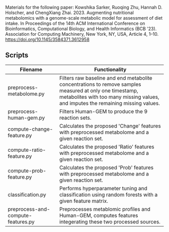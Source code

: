 Materials for the following paper: Kowshika Sarker, Ruoqing Zhu, Hannah D. Holscher, and ChengXiang Zhai. 2023. Augmenting nutritional metabolomics with a genome-scale metabolic model for assessment of diet intake. In Proceedings of the 14th ACM International Conference on Bioinformatics, Computational Biology, and Health Informatics (BCB '23). Association for Computing Machinery, New York, NY, USA, Article 4, 1–10. https://doi.org/10.1145/3584371.3612958
## Scripts
| Filename  | Functionality |
| ------------- | ------------- |
|preprocess-metabolome.py| Filters raw baseline and end metabolite concentrations to remove samples measured at only one timestamp, metabolites with too many missing values, and imputes the remaining missing values.|
|preprocess-human-gem.py| Filters Human-GEM to produce the 9 reaction sets.|
|compute-change-feature.py|Calculates the proposed 'Change' features with preprocessed metabolome and a given reaction set.|
|compute-ratio-feature.py|Calculates the proposed 'Ratio' features with preprocessed metabolome and a given reaction set.|
|compute-prob-feature.py|Calculates the proposed 'Prob' features with preprocessed metabolome and a given reaction set.|
|classification.py|Performs hyperparameter tuning and classification using random forests with a given feature matrix.|
| preprocess-and-compute-features.py | Preprocesses metablomic profiles and Human-GEM, computes features integerating these two processed sources.|
